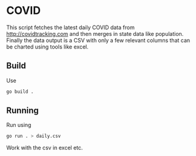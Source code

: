 COVID
=====

This script fetches the latest daily COVID data from http://covidtracking.com and then merges in state data like population. Finally the data output is a CSV with only a few relevant columns that can be charted using tools like excel.

Build
-----
Use
``` bash
go build .
```

Running
-------
Run using 
``` bash
go run . > daily.csv
```

Work with the csv in excel etc.